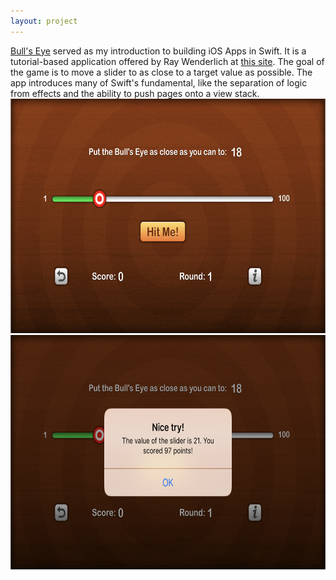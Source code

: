 ```yaml
---
layout: project
---
```

[Bull's Eye][bullseye-app] served as my introduction to building iOS Apps in Swift. It is a tutorial-based application offered by Ray Wenderlich at [this site][rays-site]. The goal of the game is to move a slider to as close to a target value as possible. The app introduces many of Swift's fundamental, like the separation of logic from effects and the ability to push pages onto a view stack.  
<img src="/assets/images/bullseye-app/bullseye-slider.png" alt="Bullseye Slider" width="667" height="375">
<img src="/assets/images/bullseye-app/bullseye-popup.png" alt="Bullseye Popup" width="667" height="375">

[bullseye-app]: https://github.com/charliedraper/bullseye
[rays-site]: https://raywenderlich.com/5993-your-first-ios-app